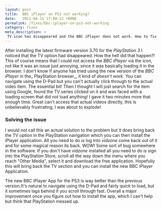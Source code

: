 ```yaml
---
layout: post
title:  BBC iPlayer on PS3 not working?
date:   2011-08-15 17:00:12 +0000
permalink: /fixes/bbc-iplayer-on-ps3-not-working
category: fixes
meta_description: >
 TV icon has disappeared and the BBC iPlayer does not work. How to fix this.
---
```


After installing the latest firmware version 3.70 for the _PlayStation 3_ I noticed that the TV option had disappeared. How the hell did that happen?! This of course means that I could not access the _BBC iPlayer_ via the icon, not like it was an issue just annoying, since it was basically loading it in the browser. I don't know if anyone has tried using the new version of the _BBC iPlayer_ in the_ PlayStation browser_, it kind of _doesn't work_. You can navigate using the D-Pad but you can't actually click through to the actual video item. The essential bit! Then I thought I will just search for the item using Google, found the TV series clicked on it and was faced with a loading screen that did not load anything! I gave it two minutes more that enough time. Great can't access that actual videos directly, this is unbelievably frustrating, I was about to explode!

### Solving the issue

I would not call this an actual solution to the problem but it does bring back the TV option in the PlayStation navigation which you can then install the iPlayer application. All you need to do is log into _vidzone_ come back out of it and for some magical reason its back. WOW! Some sort of bug somewhere in the software. If you don't have _vidzone_ installed all you need to do is sign into the PlayStation Store, scroll all the way down the menu where you reach "Other Media", select it and download the free application. Hopefully this will bring back the TV section and you can install the new BBC iPlayer Application.

The new BBC iPlayer App for the PS3 is way better than the previous version.It's natural to navigate using the D-Pad and fairly quick to load, but it sometimes lags behind if you scroll through fast. Overall a major improvement once you figure out how to install the app, which I can't help but think that PlayStation messed up.
  